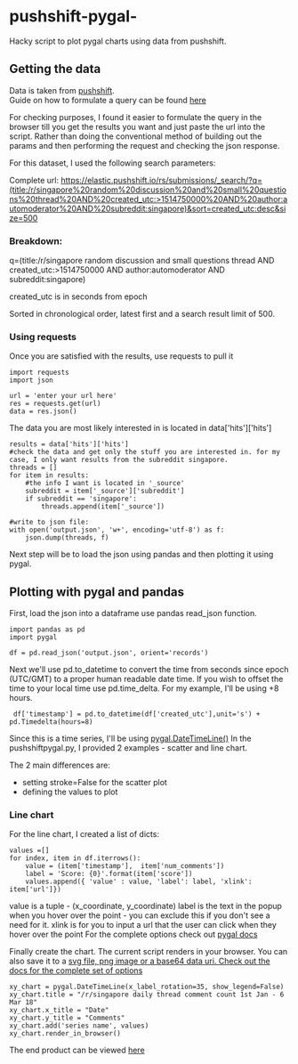 # pushshift-pygal-

Hacky script to plot pygal charts using data from pushshift.

## Getting the data

Data is taken from [pushshift](https://elastic.pushshift.io/).  
Guide on how to formulate a query can be found [here](https://elastic.pushshift.io/)

For checking purposes, I found it easier to formulate the query in the browser till you get the results you want and just paste the url into the script. Rather than doing the conventional method of building out the params and then performing the request and checking the json response.  
  
For this dataset, I used the following search parameters:

Complete url:
https://elastic.pushshift.io/rs/submissions/_search/?q=(title:/r/singapore%20random%20discussion%20and%20small%20questions%20thread%20AND%20created_utc:>1514750000%20AND%20author:automoderator%20AND%20subreddit:singapore)&sort=created_utc:desc&size=500

### Breakdown:

q=(title:/r/singapore random discussion and small questions thread AND created_utc:>1514750000 AND author:automoderator AND subreddit:singapore)

created_utc is in seconds from epoch

Sorted in chronological order, latest first and a search result limit of 500.

### Using requests

Once you are satisfied with the results, use requests to pull it  
  
    import requests
    import json
    
    url = 'enter your url here'
    res = requests.get(url)
    data = res.json()
    
The data you are most likely interested in is located in data['hits']['hits']

    results = data['hits']['hits']
    #check the data and get only the stuff you are interested in. for my case, I only want results from the subreddit singapore.
    threads = []
    for item in results:
        #the info I want is located in '_source'
        subreddit = item['_source']['subreddit']
        if subreddit == 'singapore':
            threads.append(item['_source'])
     
    #write to json file:
    with open('output.json', 'w+', encoding='utf-8') as f:
        json.dump(threads, f)
        
 Next step will be to load the json using pandas and then plotting it using pygal.
 
 ## Plotting with pygal and pandas
 
 First, load the json into a dataframe use pandas read_json function.

    import pandas as pd
    import pygal
    
    df = pd.read_json('output.json', orient='records')
 
Next we'll use pd.to_datetime to convert the time from seconds since epoch (UTC/GMT) to a proper human readable date time. If you wish to offset the time to your local time use pd.time_delta. For my example, I'll be using +8 hours.
 
     df['timestamp'] = pd.to_datetime(df['created_utc'],unit='s') + pd.Timedelta(hours=8)
     
Since this is a time series, I'll be using [pygal.DateTimeLine()](http://www.pygal.org/en/stable/documentation/types/xy.html) 
In the pushshiftpygal.py, I provided 2 examples - scatter and line chart. 

The 2 main differences are:

* setting stroke=False for the scatter plot
* defining the values to plot

### Line chart

For the line chart, I created a list of dicts:

    values =[]
    for index, item in df.iterrows():
        value = (item['timestamp'],  item['num_comments'])
        label = 'Score: {0}'.format(item['score'])
        values.append({ 'value' : value, 'label': label, 'xlink': item['url']})

value is a tuple - (x_coordinate, y_coordinate)
label is the text in the popup when you hover over the point - you can exclude this if you don't see a need for it.
xlink is for you to input a url that the user can click when they hover over the point
For the complete options check out [pygal docs](http://www.pygal.org/en/stable/documentation/configuration/value.html)

Finally create the chart. The current script renders in your browser. You can also save it to a [svg file, png image or a base64 data uri. Check out the docs for the complete set of options](http://www.pygal.org/en/stable/documentation/output.html)

    xy_chart = pygal.DateTimeLine(x_label_rotation=35, show_legend=False)
    xy_chart.title = "/r/singapore daily thread comment count 1st Jan - 6 Mar 18"
    xy_chart.x_title = "Date"
    xy_chart.y_title = "Comments"
    xy_chart.add('series name', values)
    xy_chart.render_in_browser()
    
 The end product can be viewed [here](http://bl.ocks.org/captmomo/86566acc4b572fe3663c74a0a97f6aa8)







